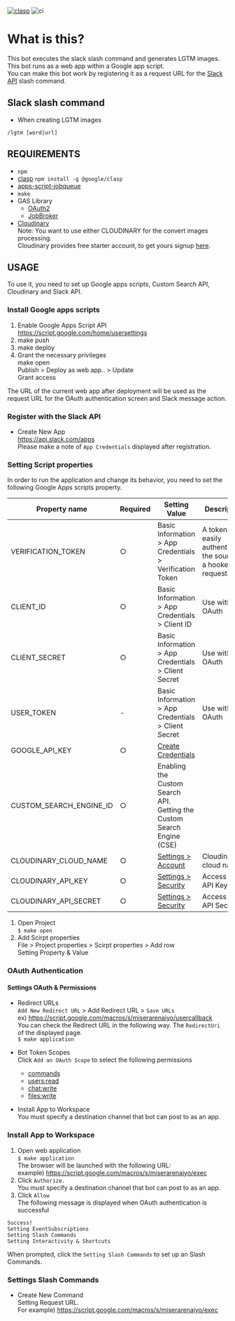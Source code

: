 [![clasp](https://img.shields.io/badge/built%20with-clasp-4285f4.svg)](https://github.com/google/clasp)
![ci](https://github.com/k2tzumi/lgtm-slash-command/workflows/ci/badge.svg)

What is this?
==============================

 This bot executes the slack slash command and generates LGTM images.  
 This bot runs as a web app within a Google app script.  
You can make this bot work by registering it as a request URL for the [Slack API](https://api.slack.com/apps) slash command.
 
Slack slash command
--------------------

* When creating LGTM images  
```
/lgtm [word|url]
```


REQUIREMENTS
--------------------
- `npm`
- [clasp](https://github.com/google/clasp)
`npm install -g @google/clasp`
- [apps-script-jobqueue](https://github.com/k2tzumi/apps-script-jobqueue)
- `make`
- GAS Library
  - [OAuth2](https://github.com/googleworkspace/apps-script-oauth2)
  - [JobBroker](https://github.com/k2tzumi/apps-script-jobqueue)
- [Cloudinary](https://cloudinary.com/)  
Note: You want to use either CLOUDINARY for the convert images processing.  
Cloudinary provides free starter account, to get yours signup [here](https://cloudinary.com/invites/lpov9zyyucivvxsnalc5/w9frhigoqsj7nhf3umug).

USAGE
--------------------

To use it, you need to set up Google apps scripts, Custom Search API, Cloudinary and Slack API.

### Install Google apps scripts

1. Enable Google Apps Script API  
https://script.google.com/home/usersettings
2. make push  
3. make deploy  
4. Grant the necessary privileges  
make open  
Publish > Deploy as web app.. > Update  
Grant access

The URL of the current web app after deployment will be used as the request URL for the OAuth authentication screen and Slack message action.

### Register with the Slack API

* Create New App  
https://api.slack.com/apps  
Please make a note of `App Credentials` displayed after registration.

### Setting Script properties

In order to run the application and change its behavior, you need to set the following Google Apps scripts property.

|Property name|Required|Setting Value|Description|
|--|--|--|--|
|VERIFICATION_TOKEN|○|Basic Information > App Credentials > Verification Token|A token that easily authenticates the source of a hooked request|
|CLIENT_ID|○|Basic Information > App Credentials > Client ID|Use with OAuth|
|CLIENT_SECRET|○|Basic Information > App Credentials > Client Secret|Use with OAuth|
|USER_TOKEN|-|Basic Information > App Credentials > Client Secret|Use with OAuth|Specify if you want the URL of the uploaded file to be an external public link.|
|GOOGLE_API_KEY|○|[Create Credentials](https://console.cloud.google.com/apis/credentials)||
|CUSTOM_SEARCH_ENGINE_ID|○|Enabling the Custom Search API. Getting the Custom Search Engine (CSE)||
|CLOUDINARY_CLOUD_NAME|○|[Settings > Account](https://cloudinary.com/console/lui/settings/account)|Cloudinary cloud name|
|CLOUDINARY_API_KEY|○|[Settings > Security](https://cloudinary.com/console/lui/settings/security)|Access Keys: API Key|
|CLOUDINARY_API_SECRET|○|[Settings > Security](https://cloudinary.com/console/lui/settings/security)|Access Keys: API Secret|

1. Open Project  
`$ make open`
2. Add Scirpt properties  
File > Project properties > Scirpt properties > Add row  
Setting Property & Value

### OAuth Authentication

#### Settings OAuth & Permissions

* Redirect URLs  
`Add New Redirect URL` > Add Redirect URL  > `Save URLs`  
ex) https://script.google.com/macros/s/miserarenaiyo/usercallback  
You can check the Redirect URL in the following way. The `RedirectUri` of the displayed page.  
`$ make application`  
* Bot Token Scopes  
Click `Add an OAuth Scope` to select the following permissions  
  * [commands](https://api.slack.com/scopes/commands)
  * [users:read](https://api.slack.com/scopes/users:read)
  * [chat:write](https://api.slack.com/scopes/chat:write)
  * [files:write](https://api.slack.com/scopes/files:write)


* Install App to Workspace  
You must specify a destination channel that bot can post to as an app.

### Install App to Workspace

1. Open web application  
`$ make application`  
The browser will be launched with the following URL:  
example) https://script.google.com/macros/s/miserarenaiyo/exec  
2. Click `Authorize.`  
You must specify a destination channel that bot can post to as an app.
3. Click `Allow`  
The following message is displayed when OAuth authentication is successful  
```
Success!
Setting EventSubscriptions
Setting Slash Commands
Setting Interactivity & Shortcuts
```
When prompted, click the `Setting Slash Commands` to set up an Slash Commands.  


### Settings Slash Commands

* Create New Command  
Setting Request URL.  
For example) https://script.google.com/macros/s/miserarenaiyo/exec  
